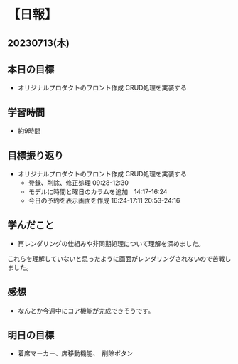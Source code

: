 # 【日報】
## 20230713(木)
## 本日の目標
- オリジナルプロダクトのフロント作成 CRUD処理を実装する

## 学習時間
- 約9時間

## 目標振り返り
- オリジナルプロダクトのフロント作成 CRUD処理を実装する
  - 登録、削除、修正処理 09:28-12:30
  - モデルに時間と曜日のカラムを追加　14:17-16:24
  - 今日の予約を表示画面を作成 16:24-17:11 20:53-24:16

## 学んだこと
- 再レンダリングの仕組みや非同期処理について理解を深めました。

これらを理解していないと思ったように画面がレンダリングされないので苦戦しました。

## 感想
- なんとか今週中にコア機能が完成できそうです。

## 明日の目標
- 着席マーカー、席移動機能、　削除ボタン


